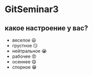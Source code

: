 # GitSeminar3

## какое настроение у вас?
* веселое :smiley:
* грустное :smirk:
* нейтральное :sob:
* рабочее  :angry:
* осеннее :yum:
* спорное :grin:

